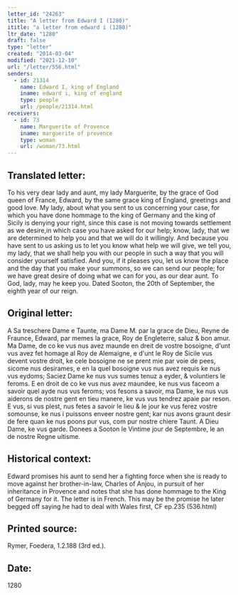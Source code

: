 ```yaml
---
letter_id: "24263"
title: "A letter from Edward I (1280)"
ititle: "a letter from edward i (1280)"
ltr_date: "1280"
draft: false
type: "letter"
created: "2014-03-04"
modified: "2021-12-10"
url: "/letter/556.html"
senders:
  - id: 21314
    name: Edward I, king of England
    iname: edward i, king of england
    type: people
    url: /people/21314.html
receivers:
  - id: 73
    name: Marguerite of Provence
    iname: marguerite of provence
    type: woman
    url: /woman/73.html
---
```

<h2> Translated letter:</h2>To his very dear lady and aunt, my lady Marguerite, by the grace of God queen of France, Edward, by the same grace king of England, greetings and good love.
My lady, about what you sent to us concerning your case, for which you have done hommage to the king of Germany and the king of Sicily is denying your right, since this case is not moving towards settlement as we desire,in which case you have asked for our help; know, lady, that we are determined to help you and that we will do it willingly.
And because you have sent to us asking us to let you know what help we will give, we tell you, my lady, that we shall help you with our people in such a way that you will consider yourself satisfied.
And you, if it pleases you, let us know the place and the day that you make your summons, so we can send our people; for we have great desire of doing what we can for you, as our dear aunt.
To God, lady, may he keep you.
Dated Sooton, the 20th of September, the eighth year of our reign.
<h2 class="mt-4"> Original letter:</h2>A Sa treschere Dame e Taunte, ma Dame M. par la grace de Dieu, Reyne de Fraunce, Edward, par memes la grace, Roy de Engleterre, saluz & bon amur.
Ma Dame, de co ke vus nus avez maunde en dreit de vostre bosoigne, d'unt vus avez fet homage al Roy de Alemaigne, e d'unt le Roy de Sicile vus devent vostre droit, ke cele bosoigne ne se prent mie par voie de pees, sicome nus desirames, e en la quel bosoigne vus nus avez requis ke nus vus eydoms; Saciez Dame ke nus vus sumes tenuz a eyder, & voluntiers le feroms.
E en droit de co ke vus nus avez maundee, ke nus vus faceom a savoir quel ayde nus vus feroms; vos fesons a savoir, ma Dame, ke nus vus aiderons de nostre gent en tieu manere, ke vus vus tendrez apaie par reson.
E vus, si vus plest, nus fetes a savoir le lieu & le jour ke vus ferez vostre somounse, ke nus i puissons enveer nostre gent; kar nus avons graunt desir de fere quan ke nus poons pur vus, com pur nostre chiere Taunt.
A Dieu Dame, ke vus garde.
Donees a Sooton le Vintime jour de Septembre, le an de nostre Regne uitisme.
<h2 class="mt-4"> Historical context:</h2>Edward promises his aunt to send her a fighting force when she is ready to move against her brother-in-law, Charles of Anjou, in pursuit of her inheritance in Provence and notes that she has done hommage to the King of Germany for it.  The letter is in French.  This may be the promise he later begged off saying he had to deal with Wales first, CF ep.235 (536.html)
<h2 class="mt-4"> Printed source:</h2>Rymer, Foedera, 1.2.188 (3rd ed.).
<h2 class="mt-4"> Date:</h2>1280